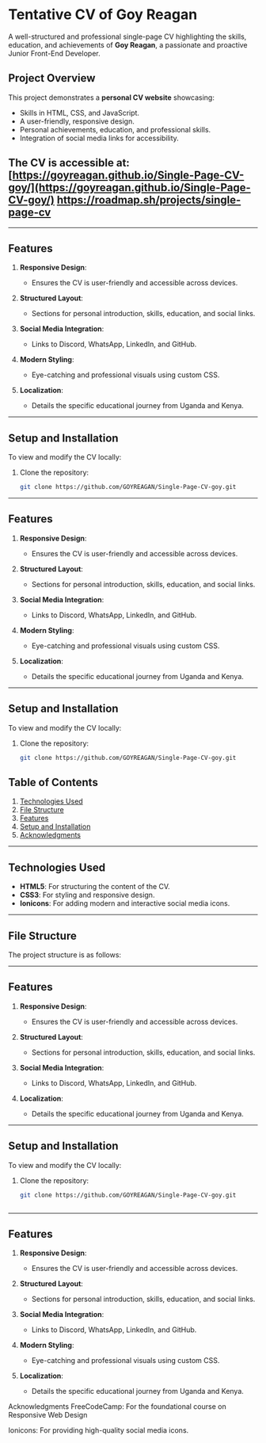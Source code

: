 # Tentative CV of Goy Reagan


A well-structured and professional single-page CV highlighting the skills, education, and achievements of **Goy Reagan**, a passionate and proactive Junior Front-End Developer.

## Project Overview

This project demonstrates a **personal CV website** showcasing:
- Skills in HTML, CSS, and JavaScript.
- A user-friendly, responsive design.
- Personal achievements, education, and professional skills.
- Integration of social media links for accessibility.

The CV is accessible at: [https://goyreagan.github.io/Single-Page-CV-goy/](https://goyreagan.github.io/Single-Page-CV-goy/)
https://roadmap.sh/projects/single-page-cv
---

---

## Features

1. **Responsive Design**:
   - Ensures the CV is user-friendly and accessible across devices.
   
2. **Structured Layout**:
   - Sections for personal introduction, skills, education, and social links.
   
3. **Social Media Integration**:
   - Links to Discord, WhatsApp, LinkedIn, and GitHub.

4. **Modern Styling**:
   - Eye-catching and professional visuals using custom CSS.

5. **Localization**:
   - Details the specific educational journey from Uganda and Kenya.

---

## Setup and Installation

To view and modify the CV locally:

1. Clone the repository:
   ```bash
   git clone https://github.com/GOYREAGAN/Single-Page-CV-goy.git
---

## Features

1. **Responsive Design**:
   - Ensures the CV is user-friendly and accessible across devices.
   
2. **Structured Layout**:
   - Sections for personal introduction, skills, education, and social links.
   
3. **Social Media Integration**:
   - Links to Discord, WhatsApp, LinkedIn, and GitHub.

4. **Modern Styling**:
   - Eye-catching and professional visuals using custom CSS.

5. **Localization**:
   - Details the specific educational journey from Uganda and Kenya.

---

## Setup and Installation

To view and modify the CV locally:

1. Clone the repository:
   ```bash
   git clone https://github.com/GOYREAGAN/Single-Page-CV-goy.git

## Table of Contents

1. [Technologies Used](#technologies-used)
2. [File Structure](#file-structure)
3. [Features](#features)
4. [Setup and Installation](#setup-and-installation)
5. [Acknowledgments](#acknowledgments)

---

## Technologies Used

- **HTML5**: For structuring the content of the CV.
- **CSS3**: For styling and responsive design.
- **Ionicons**: For adding modern and interactive social media icons.

---

## File Structure

The project structure is as follows:

---

## Features

1. **Responsive Design**:
   - Ensures the CV is user-friendly and accessible across devices.
   
2. **Structured Layout**:
   - Sections for personal introduction, skills, education, and social links.
   
3. **Social Media Integration**:
   - Links to Discord, WhatsApp, LinkedIn, and GitHub.


4. **Localization**:
   - Details the specific educational journey from Uganda and Kenya.

---

## Setup and Installation

To view and modify the CV locally:

1. Clone the repository:
   ```bash
   git clone https://github.com/GOYREAGAN/Single-Page-CV-goy.git



---

## Features

1. **Responsive Design**:
   - Ensures the CV is user-friendly and accessible across devices.
   
2. **Structured Layout**:
   - Sections for personal introduction, skills, education, and social links.
   
3. **Social Media Integration**:
   - Links to Discord, WhatsApp, LinkedIn, and GitHub.

4. **Modern Styling**:
   - Eye-catching and professional visuals using custom CSS.

5. **Localization**:
   - Details the specific educational journey from Uganda and Kenya.

Acknowledgments
FreeCodeCamp: For the foundational course on Responsive Web Design

Ionicons: For providing high-quality social media icons.
